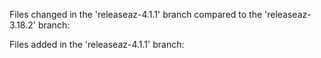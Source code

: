 Files changed in the 'releaseaz-4.1.1' branch compared to the 'releaseaz-3.18.2' branch:


Files added in the 'releaseaz-4.1.1' branch:

